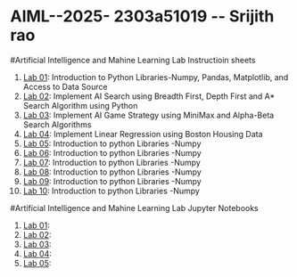 # AIML--2025- 2303a51019 -- Srijith rao
#Artificial Intelligence and Mahine Learning Lab Instructioin sheets
1. [Lab 01](https://github.com/2303a51019/AIML--2025/blob/main/AIML_A1.pdf):  Introduction to Python Libraries-Numpy, Pandas, Matplotlib, and Access to Data Source
2. [Lab 02](https://github.com/2303a51019/AIML--2025/blob/main/AIML_A2.pdf): Implement AI Search using Breadth First, Depth First and A* Search Algorithm using Python
3. [Lab 03](https://github.com/2303a51019/AIML--2025/blob/main/AIML_A3.pdf): Implement AI Game Strategy using MiniMax and Alpha-Beta Search Algorithms
4. [Lab 04](https://github.com/2303a51019/AIML--2025/blob/main/AIML_A4.pdf): Implement Linear Regression using Boston Housing Data
5. [Lab 05](): Introduction to python Libraries -Numpy
6. [Lab 06](): Introduction to python Libraries -Numpy
7. [Lab 07](): Introduction to python Libraries -Numpy
8. [Lab 08](): Introduction to python Libraries -Numpy
9. [Lab 09](): Introduction to python Libraries -Numpy
10. [Lab 10](): Introduction to python Libraries -Numpy


#Artificial Intelligence and Mahine Learning Lab Jupyter Notebooks
1. [Lab 01](https://github.com/2303a51019/AIML--2025/blob/main/AIML_LAB01.ipynb):
2. [Lab 02](https://github.com/2303a51019/AIML--2025/blob/main/Lab02_AIML.ipynb):
3. [Lab 03](https://github.com/2303a51019/AIML--2025/blob/main/lab_03_.ipynb): 
4. [Lab 04](https://github.com/2303a51019/AIML--2025/blob/main/ASIGNMENT_04.ipynb): 
5. [Lab 05](https://github.com/2303a51019/AIML--2025/blob/main/Lab_05.ipynb): 

